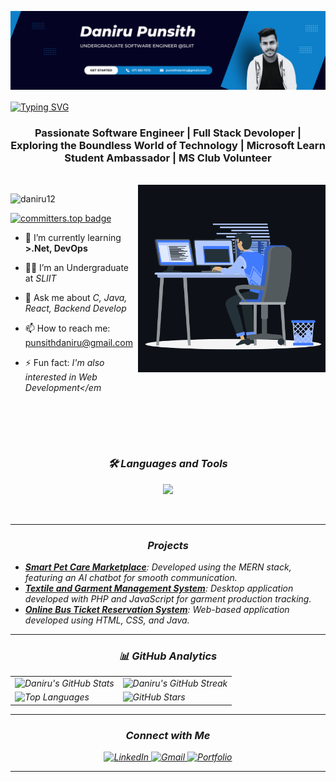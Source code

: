 ![Header](https://raw.githubusercontent.com/daniru12/daniru12/main/daniru.png)



<a href="https://git.io/typing-svg" align="center"><img align="center" src="https://readme-typing-svg.demolab.com?font=Fira+Code&size=30&pause=1000&center=true&vCenter=true&random=false&width=800&lines=Hi%F0%9F%91%8B+I+am+Daniru+Punsith+Ranathunga" alt="Typing SVG" /></a>
<h3 align="center">Passionate Software Engineer | Full Stack Devoloper | Exploring the Boundless World of Technology | Microsoft Learn Student Ambassador | MS Club Volunteer</h3>

  
 

<br/>
<img align="right" alt="coding" width="300" src="https://raw.githubusercontent.com/daniru12/daniru12/main/animation.gif">
<p align="left">
  <img src="https://komarev.com/ghpvc/?username=daniru12&label=Profile%20views&color=0e75b6&style=flat" alt="daniru12" />
</p>

[![committers.top badge](https://user-badge.committers.top/sri_lanka/daniru12.svg)](https://user-badge.committers.top/sri_lanka/daniru12)

- 🌱 I’m currently learning **>.Net, DevOps**

- 🧑‍🎓 I’m an Undergraduate at <em>SLIIT</em>

- 💬 Ask me about <em>C, Java, React, Backend Develop</em></li>

- 📫 How to reach me: <a href="mailto:[punsithdaniru@gmail.com](https://portfolio-my-daniru.vercel.app/)">[punsithdaniru@gmail.com](portfolio-my-daniru.vercel.app)</a></li>

- ⚡ Fun fact: <em>I'm also interested in Web Development</em


<br><br>
---

<h3 align="center">🛠 Languages and Tools</h3>


<p align="center">
  <a href="https://skillicons.dev">
<img src="https://skillicons.dev/icons?i=html,css,js,java,react,nodejs,php,py,dart,flutter,c,cs,dotnet,azure,git,github,tailwind,bootstrap,mysql,firebase,idea,eclipse,androidstudio,vscode,visualstudio,figma&theme=dark&perline=13"/>
 </a>
</p>
<br>

---

<h3 align="center">Projects</h3>

<ul>
  <li><strong><a href="https://paw-go.vercel.app/" target="_blank">Smart Pet Care Marketplace</a></strong>: Developed using the MERN stack, featuring an AI chatbot for smooth communication.</li>
  <li><strong><a href="https://github.com/Daniru12/Textile-Garment_Management-System" target="_blank">Textile and Garment Management System</a></strong>: Desktop application developed with PHP and JavaScript for garment production tracking.</li>
  <li><strong><a href="https://github.com/Daniru12/Bus-Ticket-Reservation-System" target="_blank">Online Bus Ticket Reservation System</a></strong>: Web-based application developed using HTML, CSS, and Java.</li>
</ul>




---
<h3 align="center">📊 GitHub Analytics</h3>

<table>
  <tr>
    <td>
      <img src="https://github-readme-stats.vercel.app/api?username=daniru12&show_icons=true&theme=tokyonight" alt="Daniru's GitHub Stats" />
    </td>
    <td>
      <img src="https://github-readme-streak-stats.herokuapp.com/?user=daniru12&theme=tokyonight" alt="Daniru's GitHub Streak" />
    </td>
  </tr>
  <tr>
    <td>
      <img src="https://github-readme-stats.vercel.app/api/top-langs/?username=daniru12&theme=tokyonight" alt="Top Languages" />
    </td>
    <td>
      <img src="https://github-readme-stats.vercel.app/api?username=daniru12&show_icons=true&locale=en&count_private=true&hide_rank=true&custom_title=My%20GitHub%20Stats&disable_animations=true&theme=tokyonight" alt="GitHub Stars" />
    </td>
  </tr>
</table>

---

<h3 align="center">Connect with Me</h3>
<p align="center">
  <a href="www.linkedin.com/in/daniru-punsith-b96288312" target="_blank">
    <img src="https://img.shields.io/badge/LinkedIn-0077B5?style=for-the-badge&logo=linkedin&logoColor=white" alt="LinkedIn"/>
  </a>
  <a href="mailto:danirupunsith@gmail.com" target="_blank">
    <img src="https://img.shields.io/badge/Gmail-D14836?style=for-the-badge&logo=gmail&logoColor=white" alt="Gmail"/>
  </a>
  <a href="https://portfolio-my-daniru.vercel.app" target="_blank">
    <img src="https://img.shields.io/badge/Portfolio-FF5733?style=for-the-badge&logo=firefox&logoColor=white" alt="Portfolio"/>
  </a>
</p>


---
